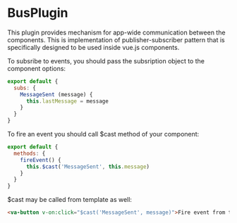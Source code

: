 # BusPlugin

This plugin provides mechanism for app-wide communication between the components. This is implementation of publisher-subscriber pattern that is specifically designed to be used inside vue.js components.

To subsribe to events, you should pass the subsription object to the component options:

```js
export default {
  subs: {
    MessageSent (message) {
      this.lastMessage = message
    }
  }
}
```

To fire an event you should call $cast method of your component:

```js
export default {
  methods: {
    fireEvent() {
      this.$cast('MessageSent', this.message)
    }
  }
}
```

$cast may be called from template as well:

```html
<va-button v-on:click="$cast('MessageSent', message)">Fire event from template</va-button>
```